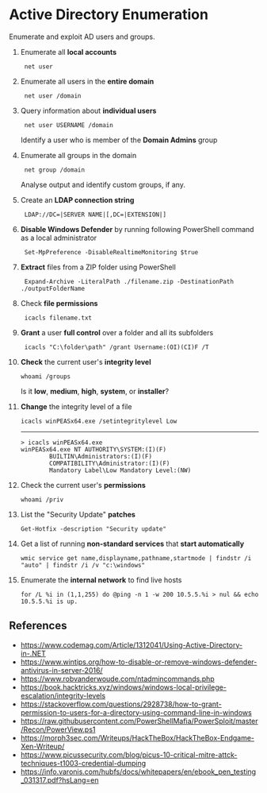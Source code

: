 # Active Directory Enumeration

Enumerate and exploit AD users and groups.

1. Enumerate all **local accounts**
   
        net user

2. Enumerate all users in the **entire domain**

        net user /domain

3. Query information about **individual users**

        net user USERNAME /domain
    
    Identify a user who is member of the **Domain Admins** group

4. Enumerate all groups in the domain

        net group /domain

    Analyse output and identify custom groups, if any.

5. Create an **LDAP connection string**

        LDAP://DC=|SERVER NAME|[,DC=|EXTENSION|]

6. **Disable Windows Defender** by running following PowerShell command as a local administrator

        Set-MpPreference -DisableRealtimeMonitoring $true

7. **Extract** files from a ZIP folder using PowerShell
  
        Expand-Archive -LiteralPath ./filename.zip -DestinationPath ./outputFolderName

8. Check **file permissions**

        icacls filename.txt

9. **Grant** a user **full control** over a folder and all its subfolders

        icacls "C:\folder\path" /grant Username:(OI)(CI)F /T

10. **Check** the current user's **integrity level**

        whoami /groups

    Is it **low**, **medium**, **high**, **system**, or **installer**?

11. **Change** the integrity level of a file

        icacls winPEASx64.exe /setintegritylevel Low
    ---
        > icacls winPEASx64.exe
        winPEASx64.exe NT AUTHORITY\SYSTEM:(I)(F)
                BUILTIN\Administrators:(I)(F)
                COMPATIBILITY\Administrator:(I)(F)
                Mandatory Label\Low Mandatory Level:(NW)

12. Check the current user's **permissions**

        whoami /priv

13. List the "Security Update" **patches**

        Get-Hotfix -description "Security update"

14. Get a list of running **non-standard services** that **start automatically**

        wmic service get name,displayname,pathname,startmode | findstr /i "auto" | findstr /i /v "c:\windows"

15. Enumerate the **internal network** to find live hosts

        for /L %i in (1,1,255) do @ping -n 1 -w 200 10.5.5.%i > nul && echo 10.5.5.%i is up.

## References

* https://www.codemag.com/Article/1312041/Using-Active-Directory-in-.NET
* https://www.wintips.org/how-to-disable-or-remove-windows-defender-antivirus-in-server-2016/
* https://www.robvanderwoude.com/ntadmincommands.php
* https://book.hacktricks.xyz/windows/windows-local-privilege-escalation/integrity-levels
* https://stackoverflow.com/questions/2928738/how-to-grant-permission-to-users-for-a-directory-using-command-line-in-windows
* https://raw.githubusercontent.com/PowerShellMafia/PowerSploit/master/Recon/PowerView.ps1
* https://morph3sec.com/Writeups/HackTheBox/HackTheBox-Endgame-Xen-Writeup/
* https://www.picussecurity.com/blog/picus-10-critical-mitre-attck-techniques-t1003-credential-dumping
* https://info.varonis.com/hubfs/docs/whitepapers/en/ebook_pen_testing_031317.pdf?hsLang=en
